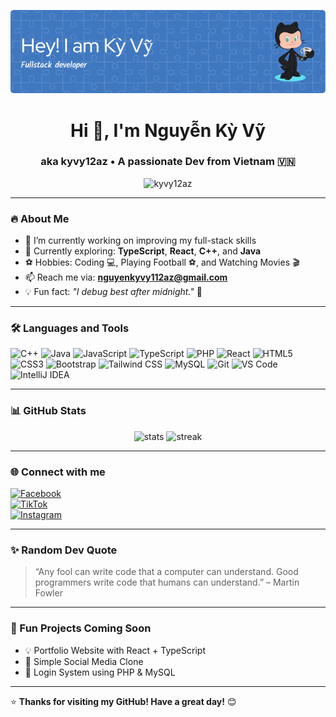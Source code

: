 ![Banner](./assets/images/header-2.png)
<h1 align="center">Hi 👋, I'm Nguyễn Kỳ Vỹ</h1>
<h3 align="center">aka kyvy12az • A passionate Dev from Vietnam 🇻🇳</h3>

<p align="center">
  <img src="https://komarev.com/ghpvc/?username=kyvy12az&label=Profile%20views&color=blue&style=flat-square" alt="kyvy12az" />
</p>

---

### 🔥 About Me

- 🔭 I’m currently working on improving my full-stack skills  
- 🌱 Currently exploring: **TypeScript**, **React**, **C++**, and **Java**  
- ⚽ Hobbies: Coding 💻, Playing Football ⚽, and Watching Movies 🎬  
- 📫 Reach me via: **nguyenkyvy112az@gmail.com**  
- 💡 Fun fact: _"I debug best after midnight."_ 🌙

---

### 🛠️ Languages and Tools

<p align="left">
  <!-- Programming Languages -->
  <img src="https://cdn.jsdelivr.net/gh/devicons/devicon/icons/cplusplus/cplusplus-original.svg" width="40" alt="C++"/>
  <img src="https://cdn.jsdelivr.net/gh/devicons/devicon/icons/java/java-original.svg" width="40" alt="Java"/>
  <img src="https://cdn.jsdelivr.net/gh/devicons/devicon/icons/javascript/javascript-original.svg" width="40" alt="JavaScript"/>
  <img src="https://cdn.jsdelivr.net/gh/devicons/devicon/icons/typescript/typescript-original.svg" width="40" alt="TypeScript"/>
  <img src="https://cdn.jsdelivr.net/gh/devicons/devicon/icons/php/php-original.svg" width="40" alt="PHP"/>

  <!-- Frontend -->
  <img src="https://cdn.jsdelivr.net/gh/devicons/devicon/icons/react/react-original.svg" width="40" alt="React"/>
  <img src="https://cdn.jsdelivr.net/gh/devicons/devicon/icons/html5/html5-original.svg" width="40" alt="HTML5"/>
  <img src="https://cdn.jsdelivr.net/gh/devicons/devicon/icons/css3/css3-original.svg" width="40" alt="CSS3"/>
  <img src="https://cdn.jsdelivr.net/gh/devicons/devicon/icons/bootstrap/bootstrap-original.svg" width="40" alt="Bootstrap"/>
  <img src="https://www.vectorlogo.zone/logos/tailwindcss/tailwindcss-icon.svg" width="40" alt="Tailwind CSS"/>

  <!-- Database -->
  <img src="https://cdn.jsdelivr.net/gh/devicons/devicon/icons/mysql/mysql-original.svg" width="40" alt="MySQL"/>

  <!-- Tools -->
  <img src="https://cdn.jsdelivr.net/gh/devicons/devicon/icons/git/git-original.svg" width="40" alt="Git"/>
  <img src="https://cdn.jsdelivr.net/gh/devicons/devicon/icons/vscode/vscode-original.svg" width="40" alt="VS Code"/>
  <img src="https://cdn.jsdelivr.net/gh/devicons/devicon/icons/intellij/intellij-original.svg" width="40" alt="IntelliJ IDEA"/>
</p>

---

### 📊 GitHub Stats

<p align="center">
  <img src="https://github-readme-stats.vercel.app/api?username=kyvy12az&show_icons=true&theme=radical" alt="stats" />
  <img src="https://github-readme-streak-stats.herokuapp.com/?user=kyvy12az&theme=radical" alt="streak" />
</p>

---

### 🌐 Connect with me

[![Facebook](https://img.shields.io/badge/Facebook-1877F2?style=for-the-badge&logo=facebook&logoColor=white)](https://www.facebook.com/kyvy.nguyen.2k6)  
[![TikTok](https://img.shields.io/badge/TikTok-black?style=for-the-badge&logo=tiktok&logoColor=white)](https://www.tiktok.com/@valt_1902)  
[![Instagram](https://img.shields.io/badge/Instagram-E4405F?style=for-the-badge&logo=instagram&logoColor=white)](https://www.instagram.com/valt_1902)

---

### ✨ Random Dev Quote

> “Any fool can write code that a computer can understand. Good programmers write code that humans can understand.” – Martin Fowler

---

### 🚀 Fun Projects Coming Soon

- 💡 Portfolio Website with React + TypeScript  
- 📱 Simple Social Media Clone  
- 🔐 Login System using PHP & MySQL  

---

⭐️ **Thanks for visiting my GitHub! Have a great day!** 😊

